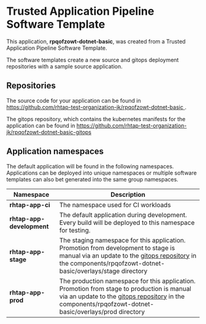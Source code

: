 # Trusted Application Pipeline Software Template

This application, **rpqofzowt-dotnet-basic**, was created from a Trusted Application Pipeline Software Template.

The software templates create a new source and gitops deployment repositories with a sample source application. 

## Repositories

The source code for your application can be found in [https://github.com/rhtap-test-organization-jk/rpqofzowt-dotnet-basic ](https://github.com/rhtap-test-organization-jk/rpqofzowt-dotnet-basic ).
 
The gitops repository, which contains the kubernetes manifests for the application can be found in 
[https://github.com/rhtap-test-organization-jk/rpqofzowt-dotnet-basic-gitops ](https://github.com/rhtap-test-organization-jk/rpqofzowt-dotnet-basic-gitops ) 

## Application namespaces 

The default application will be found in the following namespaces. Applications can be deployed into unique namespaces or multiple software templates can also bet generated into the same group namespaces.  

|  Namespace   |  Description   |  
| -------- | -------- |
| **rhtap-app-ci** | The namespace used for CI workloads |
| **rhtap-app-development** | The default application during development. Every build will be deployed to this namespace for testing. |
| **rhtap-app-stage** | The staging namespace for this application. Promotion from development to stage is manual via an update to the [gitops repository](https://github.com/rhtap-test-organization-jk/rpqofzowt-dotnet-basic-gitops ) in the components/rpqofzowt-dotnet-basic/overlays/stage directory |
| **rhtap-app-prod** | The production namespace for this application. Promotion from stage to production is manual via an update to the [gitops repository](https://github.com/rhtap-test-organization-jk/rpqofzowt-dotnet-basic-gitops ) in the components/rpqofzowt-dotnet-basic/overlays/prod directory |